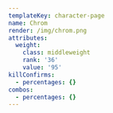 ```yaml
---
templateKey: character-page
name: Chrom
render: /img/chrom.png
attributes:
  weight:
    class: middleweight
    rank: '36'
    value: '95'
killConfirms:
  - percentages: {}
combos:
  - percentages: {}
---
```


